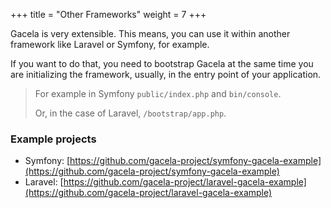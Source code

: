 +++
title = "Other Frameworks"
weight = 7
+++

Gacela is very extensible. This means, you can use it within another framework like Laravel or Symfony, for example.

If you want to do that, you need to bootstrap Gacela at the same time you are initializing the framework, usually, in the entry point of your application.

>  For example in Symfony `public/index.php` and `bin/console`. 
> 
> Or, in the case of Laravel, `/bootstrap/app.php`.

### Example projects

- Symfony: [https://github.com/gacela-project/symfony-gacela-example](https://github.com/gacela-project/symfony-gacela-example)
- Laravel: [https://github.com/gacela-project/laravel-gacela-example](https://github.com/gacela-project/laravel-gacela-example)
